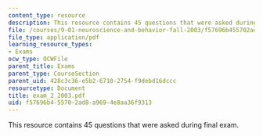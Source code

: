 ```yaml
---
content_type: resource
description: This resource contains 45 questions that were asked during final exam.
file: /courses/9-01-neuroscience-and-behavior-fall-2003/f57696b455702ad8a9694e8aa36f9313_exam_2_2003.pdf
file_type: application/pdf
learning_resource_types:
- Exams
ocw_type: OCWFile
parent_title: Exams
parent_type: CourseSection
parent_uid: 428c3c36-e5b2-6710-2754-f9debd16dccc
resourcetype: Document
title: exam_2_2003.pdf
uid: f57696b4-5570-2ad8-a969-4e8aa36f9313
---
```

This resource contains 45 questions that were asked during final exam.

